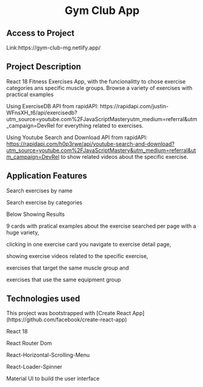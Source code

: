 <h1 align="center">Gym Club App</h1>

<h2>Access to Project </h2>
  <p>Link:https://gym-club-mg.netlify.app/  </p>

<h2>Project Description</h2>

  <p>React 18 Fitness Exercises App, with the funcionalitty to chose exercise categories ans specific muscle groups. 
  Browse a variety of exercises with practical examples </p>
   
 <p>Using ExerciseDB API from rapidAPI: https://rapidapi.com/justin-WFnsXH_t6/api/exercisedb?utm_source=youtube.com%2FJavaScriptMasteryutm_medium=referral&utm_campaign=DevRel for everything related to exercises.

Using Youtube Search and Download API from rapidAPI: https://rapidapi.com/h0p3rwe/api/youtube-search-and-download?utm_source=youtube.com%2FJavaScriptMastery&utm_medium=referral&utm_campaign=DevRel to show related videos about the specific exercise.</p>

<h2>Application Features</h2>

<p>Search exercises by name </p>
<p>Search exercise by categories</p>
<p>Below Showing Results</p>
<p>9 cards with pratical examples about the exercise searched  per page with a huge variety, 
<p>clicking in one exercise card you navigate to exercise detail page,</p>
<p>showing exercise videos related to the specific exercise,</p>
<p>exercises that target the same muscle group and </p>
<p>exercises that use the same equipment group</p>

<h2>Technologies used</h2>
<p>This project was bootstrapped with [Create React App](https://github.com/facebook/create-react-app)</p>
<p>React 18</p>
<p>React Router Dom </p>
<p>React-Horizontal-Scrolling-Menu</p>
<p>React-Loader-Spinner</p>
<p>Material UI to build the user interface</p>
